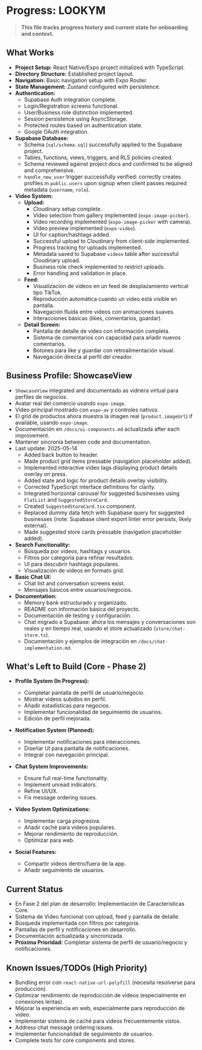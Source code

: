 # Progress: LOOKYM

> **This file tracks progress history and current state for onboarding and context.**

## What Works

- **Project Setup:** React Native/Expo project initialized with TypeScript.
- **Directory Structure:** Established project layout.
- **Navigation:** Basic navigation setup with Expo Router.
- **State Management:** Zustand configured with persistence.
- **Authentication:**
  - Supabase Auth integration complete.
  - Login/Registration screens functional.
  - User/Business role distinction implemented.
  - Session persistence using AsyncStorage.
  - Protected routes based on authentication state.
  - Google OAuth integration.
- **Supabase Database:**
  - Schema (`sql/schema.sql`) successfully applied to the Supabase project.
  - Tables, functions, views, triggers, and RLS policies created.
  - Schema reviewed against project docs and confirmed to be aligned and comprehensive.
  - `handle_new_user` trigger successfully verified: correctly creates profiles in `public.users` upon signup when client passes required metadata (`username`, `role`).
- **Video System:**
  - **Upload:**
    - Cloudinary setup complete.
    - Video selection from gallery implemented (`expo-image-picker`).
    - Video recording implemented (`expo-image-picker` with camera).
    - Video preview implemented (`expo-video`).
    - UI for caption/hashtags added.
    - Successful upload to Cloudinary from client-side implemented.
    - Progress tracking for uploads implemented.
    - Metadata saved to Supabase `videos` table after successful Cloudinary upload.
    - Business role check implemented to restrict uploads.
    - Error handling and validation in place.
  - **Feed:**
    - Visualización de videos en un feed de desplazamiento vertical tipo TikTok.
    - Reproducción automática cuando un video está visible en pantalla.
    - Navegación fluida entre videos con animaciones suaves.
    - Interacciones básicas (likes, comentarios, guardar).
  - **Detail Screen:**
    - Pantalla de detalle de video con información completa.
    - Sistema de comentarios con capacidad para añadir nuevos comentarios.
    - Botones para like y guardar con retroalimentación visual.
    - Navegación directa al perfil del creador.

## Business Profile: ShowcaseView

- `ShowcaseView` integrated and documentado as vidriera virtual para perfiles de negocios.
- Avatar real del comercio usando `expo-image`.
- Video principal mostrado con `expo-av` y controles nativos.
- El grid de productos ahora muestra la imagen real (`product.imageUrl`) if available, usando `expo-image`.
- Documentación en `/docs/ui-components.md` actualizada after each improvement.
- Mantener sincronía between code and documentation.
- Last update: 2025-05-14
  - Added back button to header.
  - Made product grid items pressable (navigation placeholder added).
  - Implemented interactive video tags displaying product details overlay on press.
  - Added state and logic for product details overlay visibility.
  - Corrected TypeScript interface definitions for clarity.
  - Integrated horizontal carousel for suggested businesses using `FlatList` and `SuggestedStoreCard`.
  - Created `SuggestedStoreCard.tsx` component.
  - Replaced dummy data fetch with Supabase query for suggested businesses (note: Supabase client export linter error persists, likely external).
  - Made suggested store cards pressable (navigation placeholder added).
- **Search Functionality:**
  - Búsqueda por videos, hashtags y usuarios.
  - Filtros por categoría para refinar resultados.
  - UI para descubrir hashtags populares.
  - Visualización de videos en formato grid.
- **Basic Chat UI:**
  - Chat list and conversation screens exist.
  - Mensajes básicos entre usuarios/negocios.
- **Documentation:**
  - Memory bank estructurado y organizado.
  - README con información básica del proyecto.
  - Documentación de testing y configuración.
  - Chat migrado a Supabase: ahora los mensajes y conversaciones son reales y en tiempo real, usando el store actualizado (`store/chat-store.ts`).
  - Documentación y ejemplos de integración en `/docs/chat-implementation.md`.

## What's Left to Build (Core - Phase 2)

- **Profile System (In Progress):**
  - Completar pantalla de perfil de usuario/negocio.
  - Mostrar videos subidos en perfil.
  - Añadir estadísticas para negocios.
  - Implementar funcionalidad de seguimiento de usuarios.
  - Edición de perfil mejorada.

- **Notification System (Planned):**
  - Implementar notificaciones para interacciones.
  - Diseñar UI para pantalla de notificaciones.
  - Integrar con navegación principal.

- **Chat System Improvements:**
  - Ensure full real-time functionality.
  - Implement unread indicators.
  - Refine UI/UX.
  - Fix message ordering issues.

- **Video System Optimizations:**
  - Implementar carga progresiva.
  - Añadir caché para videos populares.
  - Mejorar rendimiento de reproducción.
  - Optimizar para web.

- **Social Features:**
  - Compartir videos dentro/fuera de la app.
  - Añadir seguimiento de usuarios.

## Current Status

- En Fase 2 del plan de desarrollo: Implementación de Características Core.
- Sistema de Video funcional con upload, feed y pantalla de detalle.
- Búsqueda implementada con filtros por categoría.
- Pantallas de perfil y notificaciones en desarrollo.
- Documentación actualizada y sincronizada.
- **Próxima Prioridad:** Completar sistema de perfil de usuario/negocio y notificaciones.

## Known Issues/TODOs (High Priority)

- Bundling error con `react-native-url-polyfill` (necesita resolverse para producción).
- Optimizar rendimiento de reproducción de videos (especialmente en conexiones lentas).
- Mejorar la experiencia en web, especialmente para reproducción de video.
- Implementar sistema de caché para videos frecuentemente vistos.
- Address chat message ordering issues.
- Implementar funcionalidad de seguimiento de usuarios.
- Complete tests for core components and stores.
